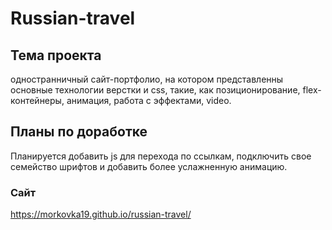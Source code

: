 # Russian-travel
## Тема проекта
одностранничный сайт-портфолио, на котором представленны основные технологии верстки и css, такие, как
позиционирование, flex-контейнеры, анимация, работа с эффектами, video.
## Планы по доработке
Планируется добавить js для перехода по ссылкам,  подключить свое семейство шрифтов и добавить более услажненную анимацию.
### Сайт
https://morkovka19.github.io/russian-travel/
